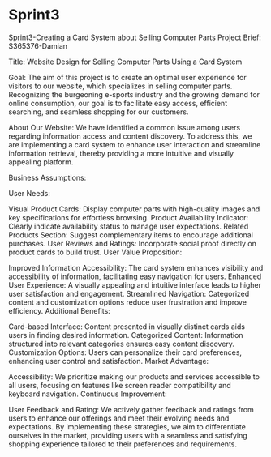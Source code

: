 # Sprint3
Sprint3-Creating a Card System about Selling Computer Parts
Project Brief: S365376-Damian

Title: Website Design for Selling Computer Parts Using a Card System

Goal:
The aim of this project is to create an optimal user experience for visitors to our website, which specializes in selling computer parts. Recognizing the burgeoning e-sports industry and the growing demand for online consumption, our goal is to facilitate easy access, efficient searching, and seamless shopping for our customers.

About Our Website:
We have identified a common issue among users regarding information access and content discovery. To address this, we are implementing a card system to enhance user interaction and streamline information retrieval, thereby providing a more intuitive and visually appealing platform.

Business Assumptions:

User Needs:

Visual Product Cards: Display computer parts with high-quality images and key specifications for effortless browsing.
Product Availability Indicator: Clearly indicate availability status to manage user expectations.
Related Products Section: Suggest complementary items to encourage additional purchases.
User Reviews and Ratings: Incorporate social proof directly on product cards to build trust.
User Value Proposition:

Improved Information Accessibility: The card system enhances visibility and accessibility of information, facilitating easy navigation for users.
Enhanced User Experience: A visually appealing and intuitive interface leads to higher user satisfaction and engagement.
Streamlined Navigation: Categorized content and customization options reduce user frustration and improve efficiency.
Additional Benefits:

Card-based Interface: Content presented in visually distinct cards aids users in finding desired information.
Categorized Content: Information structured into relevant categories ensures easy content discovery.
Customization Options: Users can personalize their card preferences, enhancing user control and satisfaction.
Market Advantage:

Accessibility: We prioritize making our products and services accessible to all users, focusing on features like screen reader compatibility and keyboard navigation.
Continuous Improvement:

User Feedback and Rating: We actively gather feedback and ratings from users to enhance our offerings and meet their evolving needs and expectations.
By implementing these strategies, we aim to differentiate ourselves in the market, providing users with a seamless and satisfying shopping experience tailored to their preferences and requirements.

